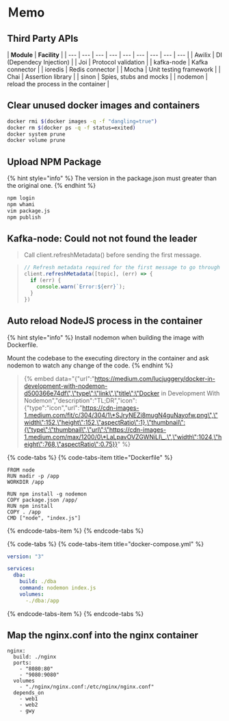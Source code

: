 # Ｍemo

## Third Party APIs

| **Module** | **Facility** |
| --- | --- | --- | --- | --- | --- | --- | --- | --- |
| Awilix | DI \(Dependecy Injection\) |
| Joi | Protocol validation |
| kafka-node | Kafka connector |
| ioredis | Redis connector |
| Mocha | Unit testing framework |
| Chai | Assertion library |
| sinon | Spies, stubs and mocks |
| nodemon | reload the process in the container |



## Clear unused docker images and containers

```bash
docker rmi $(docker images -q -f "dangling=true")
docker rm $(docker ps -q -f status=exited)
docker system prune
docker volume prune
```

## Upload NPM Package

{% hint style="info" %}
The version in the package.json must greater than the original one. 
{% endhint %}

```bash
npm login
npm whami
vim package.js
npm publish
```

## Kafka-node: Could not not found the leader

> Call client.refreshMetadata\(\) before sending the first message.

> ```javascript
> // Refresh metadata required for the first message to go through
> client.refreshMetadata([topic], (err) => {
>   if (err) {
>     console.warn(`Error:${err}`);
>   }
> })
> ```

## Auto reload NodeJS process in the container

{% hint style="info" %}
Install nodemon when building the image with Dockerfile.

Mount the codebase to the executing directory in the container and ask nodemon to watch any change of the code.
{% endhint %}

> {% embed data="{\"url\":\"https://medium.com/lucjuggery/docker-in-development-with-nodemon-d500366e74df\",\"type\":\"link\",\"title\":\"Docker in Development With Nodemon\",\"description\":\"TL;DR\",\"icon\":{\"type\":\"icon\",\"url\":\"https://cdn-images-1.medium.com/fit/c/304/304/1\*SJryNEZi8mugN4guNayofw.png\",\"width\":152,\"height\":152,\"aspectRatio\":1},\"thumbnail\":{\"type\":\"thumbnail\",\"url\":\"https://cdn-images-1.medium.com/max/1200/0\*LaLpavOVZGWNiLI\_.\",\"width\":1024,\"height\":768,\"aspectRatio\":0.75}}" %}

{% code-tabs %}
{% code-tabs-item title="Dockerfile" %}
```text
FROM node
RUN madir -p /app
WORKDIR /app

RUN npm install -g nodemon
COPY package.json /app/
RUN npm install
COPY . /app
CMD ["node", "index.js"]
```
{% endcode-tabs-item %}
{% endcode-tabs %}

{% code-tabs %}
{% code-tabs-item title="docker-compose.yml" %}
```yaml
version: "3"

services:
  dba:
    build: ./dba
    command: nodemon index.js
    volumes:
      -./dba:/app

```
{% endcode-tabs-item %}
{% endcode-tabs %}

## Map the nginx.conf into the nginx container

```text
nginx:
  build: ./nginx
  ports:
    - "8080:80"
    - "9080:9080"
  volumes
    - "./nginx/nginx.conf:/etc/nginx/nginx.conf"
  depends_on
    - web1
    - web2
    - gwy
```

